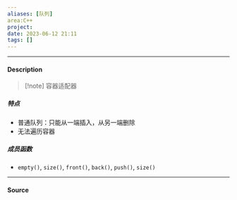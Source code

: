 ```yaml
---
aliases: [队列]
area:C++ 
project: 
date: 2023-06-12 21:11
tags: []
---
```

---
#### Description
> [!note] 容器适配器
##### 特点
- 普通队列：只能从一端插入，从另一端删除
- 无法遍历容器

##### 成员函数
- `empty()`, `size()`, `front()`, `back()`, `push()`, `size()`

---
#### Source

